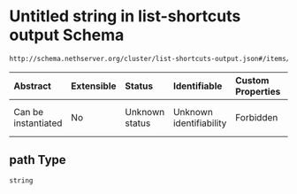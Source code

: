 # Untitled string in list-shortcuts output Schema

```txt
http://schema.nethserver.org/cluster/list-shortcuts-output.json#/items/parameters/path
```



| Abstract            | Extensible | Status         | Identifiable            | Custom Properties | Additional Properties | Access Restrictions | Defined In                                                                               |
| :------------------ | :--------- | :------------- | :---------------------- | :---------------- | :-------------------- | :------------------ | :--------------------------------------------------------------------------------------- |
| Can be instantiated | No         | Unknown status | Unknown identifiability | Forbidden         | Allowed               | none                | [list-shortcuts-output.json*](cluster/list-shortcuts-output.json "open original schema") |

## path Type

`string`
